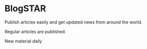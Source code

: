 # BlogSTAR

Publish articles easily and get updated news from around the world.

Regular articles are published.

New material daily
